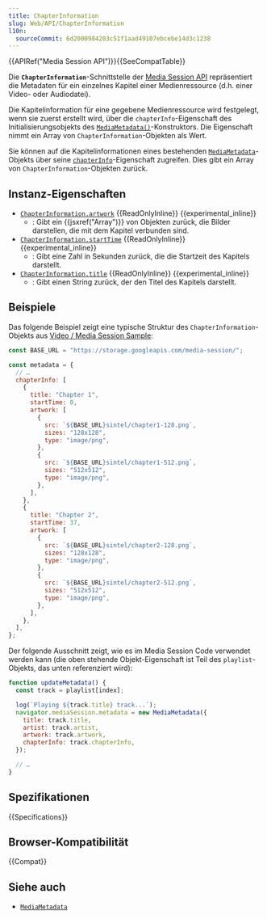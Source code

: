 ```yaml
---
title: ChapterInformation
slug: Web/API/ChapterInformation
l10n:
  sourceCommit: 6d2000984203c51f1aad49107ebcebe14d3c1238
---
```


{{APIRef("Media Session API")}}{{SeeCompatTable}}

Die **`ChapterInformation`**-Schnittstelle der [Media Session API](/de/docs/Web/API/Media_Session_API) repräsentiert die Metadaten für ein einzelnes Kapitel einer Medienressource (d.h. einer Video- oder Audiodatei).

Die Kapitelinformation für eine gegebene Medienressource wird festgelegt, wenn sie zuerst erstellt wird, über die `chapterInfo`-Eigenschaft des Initialisierungsobjekts des [`MediaMetadata()`](/de/docs/Web/API/MediaMetadata/MediaMetadata)-Konstruktors. Die Eigenschaft nimmt ein Array von `ChapterInformation`-Objekten als Wert.

Sie können auf die Kapitelinformationen eines bestehenden [`MediaMetadata`](/de/docs/Web/API/MediaMetadata)-Objekts über seine [`chapterInfo`](/de/docs/Web/API/MediaMetadata/chapterInfo)-Eigenschaft zugreifen. Dies gibt ein Array von `ChapterInformation`-Objekten zurück.

## Instanz-Eigenschaften

- [`ChapterInformation.artwork`](/de/docs/Web/API/ChapterInformation/artwork) {{ReadOnlyInline}} {{experimental_inline}}
  - : Gibt ein {{jsxref("Array")}} von Objekten zurück, die Bilder darstellen, die mit dem Kapitel verbunden sind.
- [`ChapterInformation.startTime`](/de/docs/Web/API/ChapterInformation/startTime) {{ReadOnlyInline}} {{experimental_inline}}
  - : Gibt eine Zahl in Sekunden zurück, die die Startzeit des Kapitels darstellt.
- [`ChapterInformation.title`](/de/docs/Web/API/ChapterInformation/title) {{ReadOnlyInline}} {{experimental_inline}}
  - : Gibt einen String zurück, der den Titel des Kapitels darstellt.

## Beispiele

Das folgende Beispiel zeigt eine typische Struktur des `ChapterInformation`-Objekts aus [Video / Media Session Sample](https://googlechrome.github.io/samples/media-session/video.html):

```js
const BASE_URL = "https://storage.googleapis.com/media-session/";

const metadata = {
  // …
  chapterInfo: [
    {
      title: "Chapter 1",
      startTime: 0,
      artwork: [
        {
          src: `${BASE_URL}sintel/chapter1-128.png`,
          sizes: "128x128",
          type: "image/png",
        },
        {
          src: `${BASE_URL}sintel/chapter1-512.png`,
          sizes: "512x512",
          type: "image/png",
        },
      ],
    },
    {
      title: "Chapter 2",
      startTime: 37,
      artwork: [
        {
          src: `${BASE_URL}sintel/chapter2-128.png`,
          sizes: "128x128",
          type: "image/png",
        },
        {
          src: `${BASE_URL}sintel/chapter2-512.png`,
          sizes: "512x512",
          type: "image/png",
        },
      ],
    },
  ],
};
```

Der folgende Ausschnitt zeigt, wie es im Media Session Code verwendet werden kann (die oben stehende Objekt-Eigenschaft ist Teil des `playlist`-Objekts, das unten referenziert wird):

```js
function updateMetadata() {
  const track = playlist[index];

  log(`Playing ${track.title} track...`);
  navigator.mediaSession.metadata = new MediaMetadata({
    title: track.title,
    artist: track.artist,
    artwork: track.artwork,
    chapterInfo: track.chapterInfo,
  });

  // …
}
```

## Spezifikationen

{{Specifications}}

## Browser-Kompatibilität

{{Compat}}

## Siehe auch

- [`MediaMetadata`](/de/docs/Web/API/MediaMetadata)
